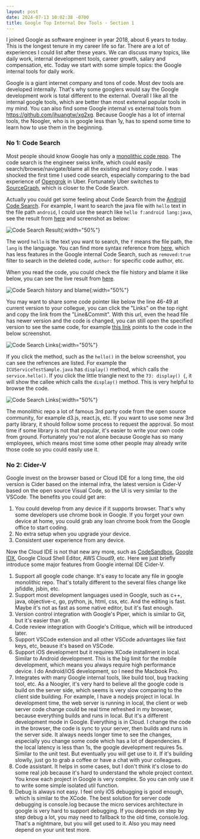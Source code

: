 ```yaml
---
layout: post
date: 2024-07-13 10:02:38 -0700
title: Google Top Internal Dev Tools - Section 1
---
```


I joined Google as software engineer in year 2018, about 6 years to today. This is the longest tenure in my career life so far. There are a lot of experiences I could list after these years. We can discuss many topics, like daily work, internal development tools, career growth, salary and compensation, etc. Today we start with some simple topics: the Google internal tools for daily work.

Google is a giant internet company and tons of code. Most dev tools are developed internally. That's why some googlers would say the Google development work is total different to the external. Overall I like all the internal google tools, which are better than most external popular tools in my mind. You can also find some Google internal vs external tools from https://github.com/jhuangtw/xg2xg. Because Google has a lot of internal tools, the Noogler, who is in google less than 1y, has to spend some time to learn how to use them in the beginning.

### No 1: Code Search

Most people should know Google has only a [monolithic code repo](https://research.google/pubs/why-google-stores-billions-of-lines-of-code-in-a-single-repository/). The code search is the engineer swiss knife, which could easily search/browse/navigate/blame all the existing and history code. I was shocked the first time I used code search, especially comparing to the bad experience of [Opengrok](https://github.com/oracle/opengrok) in Uber. Fortunately Uber switches to [SourceGraph](https://sourcegraph.com/), which is closer to the Code Search.

Actually you could get some feeling about Code Search from the [Android Code Search](https://cs.android.com/android). For example, I want to search the java file with `hello` text in the file path `android`, I could use the search like `hello f:android lang:java`, see the result from [here](https://cs.android.com/search?q=hello%20f:android%20lang:java&sq=) and screenshot as below:

![Code Search Result](/assets/2024-07-13-01.png){:width="50%"}

The word `hello` is the text you want to search, the `f` means the file path, the `lang` is the language. You can find more syntax reference from [here](https://developers.google.com/code-search/reference), which has less features in the Google internal Code Search, such as `removed:true` filter to search in the deleted code, `author:` for specific code author, etc.

When you read the code, you could check the file history and blame it like below, you can see the live result from [here](https://cs.android.com/android/platform/superproject/main/+/main:external/icu/android_icu4j/src/main/tests/android/icu/dev/test/util/ICUServiceTestSample.java;l=28;bpv=1;bpt=0).

![Code Search history and blame](/assets/2024-07-13-02.png){:width="50%"}

You may want to share some code pointer like below the line 46-49 at current version to your collegue, you can click the "Links" on the top right and copy the link from the "Line&Commit". With this url, even the head file has newer version and the code is changed, you can still open the specified version to see the same code, for example [this link](https://cs.android.com/android/platform/superproject/main/+/main:external/icu/android_icu4j/src/main/tests/android/icu/dev/test/util/ICUServiceTestSample.java;l=46-49;drc=fce94e55271644955506c54c41d2e882ffbb8da8) points to the code in the below screenshot.

![Code Search Links](/assets/2024-07-13-03.png){:width="50%"}

If you click the method, such as the `hello()` in the below screenshot, you can see the refrences are listed. For example the `ICUServiceTestSample.java` has `display()` method, which calls the `service.hello()`. If you click the little triangle next to the `73: display() {`, it will show the callee which calls the `display()` method. This is very helpful to browse the code.

![Code Search Links](/assets/2024-07-13-04.png){:width="50%"}

The monolithic repo a lot of famous 3rd party code from the open source community, for example d3.js, react.js, etc. If you want to use some new 3rd party library, it should follow some process to request the approval. So most time if some library is not that popular, it's easier to write your own code from ground. Fortunately you're not alone because Google has so many employees, which means most time some other people may already write those code so you could easily use it.

### No 2: Cider-V

Google invest on the browser based or Cloud IDE for a long time, the old version is Cider based on the internal infra, the latest version is Cider-V based on the open source Visual Code, so the UI is very similar to the VSCode. The benefits you could get are: 

1. You could develop from any device if it supports browser. That's why some developers use chrome book in Google. If you forget your own device at home, you could grab any loan chrome book from the Google office to start coding.
2. No extra setup when you upgrade your device.
3. Consistent user experience from any device.

Now the Cloud IDE is not that new any more, such as [CodeSandbox](https://codesandbox.io/), [Google IDX](https://idx.google.com/), Google Cloud Shell Editor, AWS Cloud9, etc. Here we just briefly introduce some major features from Google internal IDE Cider-V.

1. Support all google code change. It's easy to locate any file in google monolithic repo. That's totally different to the several files change like jsfiddle, jsbin, etc.
2. Support most development languages used in Google, such as c++, java, objective-c, go, python, js, html, css, etc. And the editing is fast. Maybe it's not as fast as some native editor, but it's fast enough.
3. Version control integration with Google's Piper, which is similar to Git, but it's easier than git.
4. Code review integration with Google's Critique, which will be introduced later.
5. Support VSCode extension and all other VSCode advantages like fast keys, etc, beause it's based on VSCode.
6. Support iOS development but it requires XCode installment in local. Similar to Android development. This is the big limit for the mobile development, which means you always require high performance device. I do Android/iOS development, so I need the Macbook Pro.
7. Integrates with many Google internal tools, like build tool, bug tracking tool, etc. As a Noogler, it's very hard to believe all the google code is build on the server side, which seems is very slow comparing to the client side building. For example, I have a nodejs project in local. In development time, the web server is running in local, the client or web server code change could be real time refreshed in my browser, because everything builds and runs in local. But it's a different development mode in Google. Everything is in Cloud. I change the code in the browser, the code is sync to your server, then builds and runs in the server side. It always needs longer time to see the changes, especially you change some code which has a lot of dependencies. If the local latency is less than 1s, the google development requires 5s. Similar to the unit test. But eventually you will get use to it. If it's building slowlly, just go to grab a coffee or have a chat with your colleagues.
8. Code assistant. It helps in some cases, but I don't think it's close to do some real job because it's hard to understand the whole project context. You know each project in Google is very complex. So you can only use it to write some simple isolated util function.
9. Debug is always not easy. I feel only iOS debugging is good enough, which is similar to the XCode. The best solution for server code debugging is console.log because the micro services architecture in google is very hard to support debugging. If you depends on step by step debug a lot, you may need to fallback to the old time, console.log. That's a nightmare, but you will get used to it. Also you may need depend on your unit test more.
